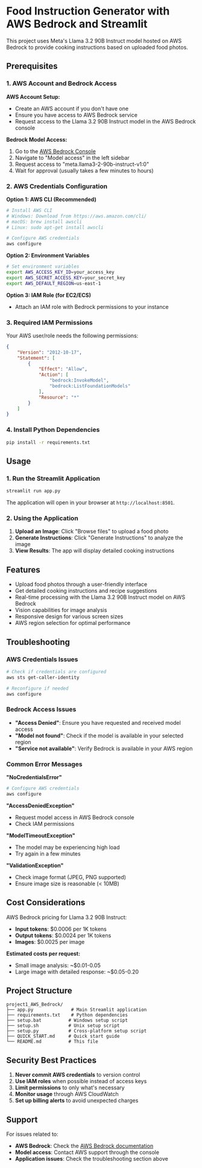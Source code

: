 # Food Instruction Generator with AWS Bedrock and Streamlit

This project uses Meta's Llama 3.2 90B Instruct model hosted on AWS Bedrock to provide cooking instructions based on uploaded food photos.

## Prerequisites

### 1. AWS Account and Bedrock Access

**AWS Account Setup:**
- Create an AWS account if you don't have one
- Ensure you have access to AWS Bedrock service
- Request access to the Llama 3.2 90B Instruct model in the AWS Bedrock console

**Bedrock Model Access:**
1. Go to the [AWS Bedrock Console](https://console.aws.amazon.com/bedrock/)
2. Navigate to "Model access" in the left sidebar
3. Request access to "meta.llama3-2-90b-instruct-v1:0"
4. Wait for approval (usually takes a few minutes to hours)

### 2. AWS Credentials Configuration

**Option 1: AWS CLI (Recommended)**
```bash
# Install AWS CLI
# Windows: Download from https://aws.amazon.com/cli/
# macOS: brew install awscli
# Linux: sudo apt-get install awscli

# Configure AWS credentials
aws configure
```

**Option 2: Environment Variables**
```bash
# Set environment variables
export AWS_ACCESS_KEY_ID=your_access_key
export AWS_SECRET_ACCESS_KEY=your_secret_key
export AWS_DEFAULT_REGION=us-east-1
```

**Option 3: IAM Role (for EC2/ECS)**
- Attach an IAM role with Bedrock permissions to your instance

### 3. Required IAM Permissions

Your AWS user/role needs the following permissions:
```json
{
    "Version": "2012-10-17",
    "Statement": [
        {
            "Effect": "Allow",
            "Action": [
                "bedrock:InvokeModel",
                "bedrock:ListFoundationModels"
            ],
            "Resource": "*"
        }
    ]
}
```

### 4. Install Python Dependencies

```bash
pip install -r requirements.txt
```

## Usage

### 1. Run the Streamlit Application

```bash
streamlit run app.py
```

The application will open in your browser at `http://localhost:8501`.

### 2. Using the Application

1. **Upload an Image**: Click "Browse files" to upload a food photo
2. **Generate Instructions**: Click "Generate Instructions" to analyze the image
3. **View Results**: The app will display detailed cooking instructions

## Features

- Upload food photos through a user-friendly interface
- Get detailed cooking instructions and recipe suggestions
- Real-time processing with the Llama 3.2 90B Instruct model on AWS Bedrock
- Vision capabilities for image analysis
- Responsive design for various screen sizes
- AWS region selection for optimal performance

## Troubleshooting

### AWS Credentials Issues
```bash
# Check if credentials are configured
aws sts get-caller-identity

# Reconfigure if needed
aws configure
```

### Bedrock Access Issues
- **"Access Denied"**: Ensure you have requested and received model access
- **"Model not found"**: Check if the model is available in your selected region
- **"Service not available"**: Verify Bedrock is available in your AWS region

### Common Error Messages

**"NoCredentialsError"**
```bash
# Configure AWS credentials
aws configure
```

**"AccessDeniedException"**
- Request model access in AWS Bedrock console
- Check IAM permissions

**"ModelTimeoutException"**
- The model may be experiencing high load
- Try again in a few minutes

**"ValidationException"**
- Check image format (JPEG, PNG supported)
- Ensure image size is reasonable (< 10MB)

## Cost Considerations

AWS Bedrock pricing for Llama 3.2 90B Instruct:
- **Input tokens**: $0.0006 per 1K tokens
- **Output tokens**: $0.0024 per 1K tokens
- **Images**: $0.0025 per image

**Estimated costs per request:**
- Small image analysis: ~$0.01-0.05
- Large image with detailed response: ~$0.05-0.20

## Project Structure

```
project1_AWS_Bedrock/
├── app.py              # Main Streamlit application
├── requirements.txt    # Python dependencies
├── setup.bat          # Windows setup script
├── setup.sh           # Unix setup script
├── setup.py           # Cross-platform setup script
├── QUICK_START.md     # Quick start guide
└── README.md          # This file
```

## Security Best Practices

1. **Never commit AWS credentials** to version control
2. **Use IAM roles** when possible instead of access keys
3. **Limit permissions** to only what's necessary
4. **Monitor usage** through AWS CloudWatch
5. **Set up billing alerts** to avoid unexpected charges

## Support

For issues related to:
- **AWS Bedrock**: Check the [AWS Bedrock documentation](https://docs.aws.amazon.com/bedrock/)
- **Model access**: Contact AWS support through the console
- **Application issues**: Check the troubleshooting section above
